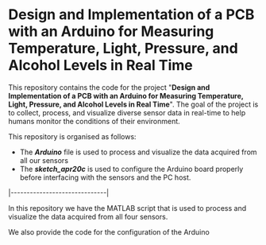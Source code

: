 # Design and Implementation of a PCB with an Arduino for Measuring Temperature, Light, Pressure, and Alcohol Levels in Real Time

This repository contains the code for the project "**Design and Implementation of a PCB with an Arduino for Measuring Temperature, Light, Pressure, and Alcohol Levels in Real Time**". The goal of the project is to collect, process, and visualize diverse sensor data in real-time to help humans monitor the conditions of their environment.

This repository is organised as follows:
- The ***Arduino*** file is used to process and visualize the data acquired from all our sensors
- The ***sketch_apr20c*** is used to configure the Arduino board properly before interfacing with the sensors and the PC host.

|------------------------------|

In this repository we have the MATLAB script that is used to process and visualize the data acquired from all four sensors.

We also provide the code for the configuration of the Arduino
